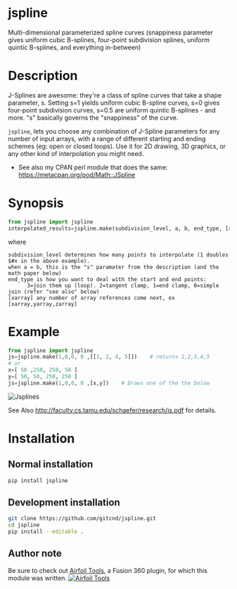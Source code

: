 # jspline

Multi-dimensional parameterized spline curves (snappiness parameter gives uniform cubic B-splines, four-point subdivision splines, uniform quintic B-splines, and everything in-between)

# Description
    
J-Splines are awesome: they're a class of spline curves that take a shape parameter, s. Setting s=1 yields uniform cubic B-spline curves, s=0 gives four-point subdivision curves, s=0.5 are uniform quintic B-splines - and more. "s" basically governs the "snappiness" of the curve.

`jspline`, lets you choose any combination of J-Spline parameters for any number of input arrays, with a range of different starting and ending schemes (eg: open or closed loops). Use it for 2D drawing, 3D graphics, or any other kind of interpolation you might need.

- See also my CPAN perl module that does the same: https://metacpan.org/pod/Math::JSpline

# Synopsis

```python
from jspline import jspline
interpolated_results=jspline.make(subdivision_level, a, b, end_type, [xarray, ...])
```
where
```
subdivision_level determines how many points to interpolate (1 doubles $#x in the above example). 
when a = b, this is the "s" paramater from the description (and the math paper below)
end_type is how you want to deal with the start and end points:
      3=join them up (loop). 2=tangent clamp, 1=end clamp, 0=simple join (refer "see also" below)
[xarray] any number of array references come next, ex [xarray,yarray,zarray]
```

# Example

```python
from jspline import jspline
js=jspline.make(1,0,0, 0 ,[[1, 2, 4, 5]])    # returns 1,2,3,4,5
# or
x=[ 50 ,250, 250, 50 ]
y=[ 50, 50, 250, 250 ]
js=jspline.make(1,0,0, 0 ,[x,y])    # Draws one of the the below
```
![Jsplines](http://www.chrisdrake.com/draw-some-jsplines.gif)

See Also http://faculty.cs.tamu.edu/schaefer/research/js.pdf for details.

# Installation
 
## Normal installation

```bash
pip install jspline
```

## Development installation

```bash
git clone https://github.com/gitcnd/jspline.git
cd jspline
pip install --editable .
```

## Author note

Be sure to check out [Airfoil Tools](https://forums.autodesk.com/t5/fusion-360-api-and-scripts/add-in-announcement-hydrofoil-and-airfoil-tools-seeking-your/td-p/9453985), a Fusion 360 plugin, for which this module was written.
[![Airfoil Tools](http://www.chrisdrake.com/j-spline_airfoil.png)](https://forums.autodesk.com/t5/fusion-360-api-and-scripts/add-in-announcement-hydrofoil-and-airfoil-tools-seeking-your/td-p/9453985)
